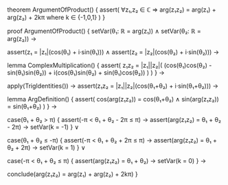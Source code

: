 theorem ArgumentOfProduct() {
  assert(
    ∀z₁,z₂ ∈ ℂ ⇒ 
    arg(z₁z₂) = arg(z₁) + arg(z₂) + 2kπ where k ∈ {-1,0,1}
  )
}

proof ArgumentOfProduct() {
  setVar(θ₁: ℝ = arg(z₁)) ∧
  setVar(θ₂: ℝ = arg(z₂)) →
  
  assert(z₁ = |z₁|(cos(θ₁) + i·sin(θ₁))) ∧
  assert(z₂ = |z₂|(cos(θ₂) + i·sin(θ₂))) →
  
  lemma ComplexMultiplication() {
    assert(
      z₁z₂ = |z₁||z₂|(
        (cos(θ₁)cos(θ₂) - sin(θ₁)sin(θ₂)) + 
        i(cos(θ₁)sin(θ₂) + sin(θ₁)cos(θ₂))
      )
    )
  } →
  
  apply(TrigIdentities()) →
  assert(z₁z₂ = |z₁||z₂|(cos(θ₁+θ₂) + i·sin(θ₁+θ₂))) →
  
  lemma ArgDefinition() {
    assert(
      cos(arg(z₁z₂)) = cos(θ₁+θ₂) ∧
      sin(arg(z₁z₂)) = sin(θ₁+θ₂)
    )
  } →
  
  case(θ₁ + θ₂ > π) {
    assert(-π < θ₁ + θ₂ - 2π ≤ π) →
    assert(arg(z₁z₂) = θ₁ + θ₂ - 2π) →
    setVar(k = -1)
  } ∨
  
  case(θ₁ + θ₂ ≤ -π) {
    assert(-π < θ₁ + θ₂ + 2π ≤ π) →
    assert(arg(z₁z₂) = θ₁ + θ₂ + 2π) →
    setVar(k = 1)
  } ∨
  
  case(-π < θ₁ + θ₂ ≤ π) {
    assert(arg(z₁z₂) = θ₁ + θ₂) →
    setVar(k = 0)
  } →
  
  conclude(arg(z₁z₂) = arg(z₁) + arg(z₂) + 2kπ)
}